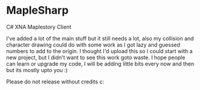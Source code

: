 MapleSharp
==========

C# XNA Maplestory Client

I've added a lot of the main stuff but it still needs a lot, also my collision and character drawing could do with some work as I got lazy and guessed numbers to add to the origin.
I thought I'd upload this so I could start with a new project, but I didn't want to see this work goto waste.
I hope people can learn or upgrade my code, I will be adding little bits every now and then but its mostly upto you :)

Please do not release without credits c:
